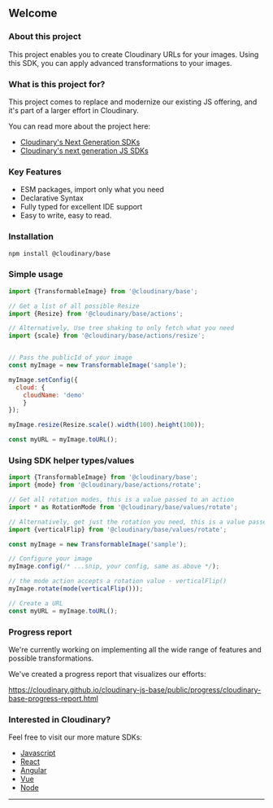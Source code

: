 ## Welcome

### About this project
This project enables you to create Cloudinary URLs for your images.
Using this SDK, you can apply advanced transformations to your images.


### What is this project for?
This project comes to replace and modernize our existing JS offering, and it's part of a larger effort in Cloudinary. 

You can read more about the project here:
- <a href="https://cloudinary.com/blog/cloudinary_s_next_generation_developers_sdks">Cloudinary's Next Generation SDKs</a>
- <a href="https://cloudinary.com/blog/get_ready_for_cloudinary_s_next_generation_javascript_sdks">Cloudinary's next generation JS SDKs</a>




### Key Features
- ESM packages, import only what you need
- Declarative Syntax 
- Fully typed for excellent IDE support
- Easy to write, easy to read.

### Installation
```bash
npm install @cloudinary/base 
```

### Simple usage
```javascript
import {TransformableImage} from '@cloudinary/base';

// Get a list of all possible Resize 
import {Resize} from '@cloudinary/base/actions';

// Alternatively, Use tree shaking to only fetch what you need
import {scale} from '@cloudinary/base/actions/resize';


// Pass the publicId of your image
const myImage = new TransformableImage('sample');

myImage.setConfig({
  cloud: {
    cloudName: 'demo'
    }
});

myImage.resize(Resize.scale().width(100).height(100));

const myURL = myImage.toURL();
```

### Using SDK helper types/values
```javascript
import {TransformableImage} from '@cloudinary/base';
import {mode} from '@cloudinary/base/actions/rotate';

// Get all rotation modes, this is a value passed to an action
import * as RotationMode from '@cloudinary/base/values/rotate';

// Alternatively, get just the rotation you need, this is a value passed to an action
import {verticalFlip} from '@cloudinary/base/values/rotate';

const myImage = new TransformableImage('sample');

// Configure your image
myImage.config(/* ...snip, your config, same as above */);

// the mode action accepts a rotation value - verticalFlip()
myImage.rotate(mode(verticalFlip()));

// Create a URL
const myURL = myImage.toURL();
```

### Progress report
We're currently working on implementing all the wide range of features and possible transformations.  

We've created a progress report that visualizes our efforts: 

https://cloudinary.github.io/cloudinary-js-base/public/progress/cloudinary-base-progress-report.html


### Interested in Cloudinary?

Feel free to visit our more mature SDKs:

- <a href="https://github.com/cloudinary/cloudinary_js"> Javascript</a>
- <a href="https://github.com/cloudinary/cloudinary-react"> React</a>
- <a href="https://github.com/cloudinary/cloudinary_angular"> Angular</a>
- <a href="https://github.com/cloudinary/cloudinary-vue"> Vue</a>  
- <a href="https://github.com/cloudinary/cloudinary_npm"> Node</a>
----

